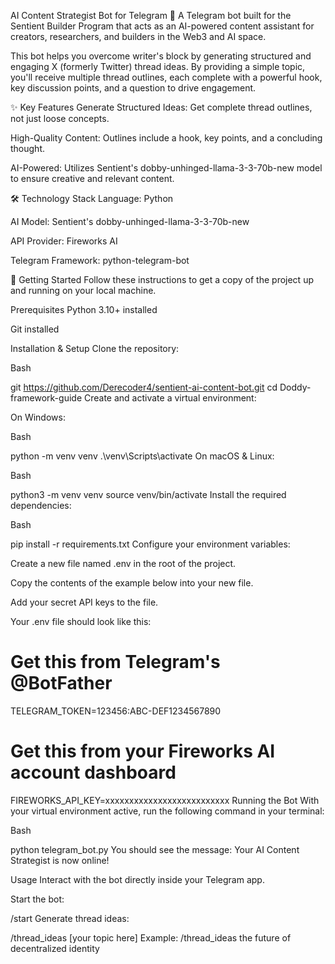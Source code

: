 AI Content Strategist Bot for Telegram 🤖
A Telegram bot built for the Sentient Builder Program that acts as an AI-powered content assistant for creators, researchers, and builders in the Web3 and AI space.

This bot helps you overcome writer's block by generating structured and engaging X (formerly Twitter) thread ideas. By providing a simple topic, you'll receive multiple thread outlines, each complete with a powerful hook, key discussion points, and a question to drive engagement.

✨ Key Features
Generate Structured Ideas: Get complete thread outlines, not just loose concepts.

High-Quality Content: Outlines include a hook, key points, and a concluding thought.

AI-Powered: Utilizes Sentient's dobby-unhinged-llama-3-3-70b-new model to ensure creative and relevant content.

🛠️ Technology Stack
Language: Python

AI Model: Sentient's dobby-unhinged-llama-3-3-70b-new

API Provider: Fireworks AI

Telegram Framework: python-telegram-bot

🚀 Getting Started
Follow these instructions to get a copy of the project up and running on your local machine.

Prerequisites
Python 3.10+ installed

Git installed

Installation & Setup
Clone the repository:

Bash

git  https://github.com/Derecoder4/sentient-ai-content-bot.git
cd Doddy-framework-guide
Create and activate a virtual environment:

On Windows:

Bash

python -m venv venv
.\venv\Scripts\activate
On macOS & Linux:

Bash

python3 -m venv venv
source venv/bin/activate
Install the required dependencies:

Bash

pip install -r requirements.txt
Configure your environment variables:

Create a new file named .env in the root of the project.

Copy the contents of the example below into your new file.

Add your secret API keys to the file.

Your .env file should look like this:

# Get this from Telegram's @BotFather
TELEGRAM_TOKEN=123456:ABC-DEF1234567890

# Get this from your Fireworks AI account dashboard
FIREWORKS_API_KEY=xxxxxxxxxxxxxxxxxxxxxxxxxx
Running the Bot
With your virtual environment active, run the following command in your terminal:

Bash

python telegram_bot.py
You should see the message: Your AI Content Strategist is now online!

Usage
Interact with the bot directly inside your Telegram app.

Start the bot:

/start
Generate thread ideas:

/thread_ideas [your topic here]
Example: /thread_ideas the future of decentralized identity